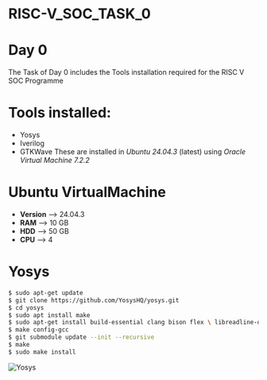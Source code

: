 # RISC-V_SOC_TASK_0
# Day 0
The Task of Day 0 includes the Tools installation required for the RISC V SOC Programme
# Tools installed:
- Yosys
- Iverilog
- GTKWave
These are installed in *Ubuntu 24.04.3* (latest) using *Oracle Virtual Machine 7.2.2*
# Ubuntu VirtualMachine
- **Version** --> 24.04.3
- **RAM** --> 10 GB
- **HDD** --> 50 GB
- **CPU** --> 4
# Yosys
```bash
$ sudo apt-get update
$ git clone https://github.com/YosysHQ/yosys.git
$ cd yosys
$ sudo apt install make              
$ sudo apt-get install build-essential clang bison flex \ libreadline-dev gawk tcl-dev libffi-dev git \ graphviz xdot pkg-config python3 libboost-system-dev \ libboost-python-dev libboost-filesystem-dev zlib1g-dev
$ make config-gcc
$ git submodule update --init --recursive
$ make 
$ sudo make install
```
![Yosys](Images/Yosys_done.png)
